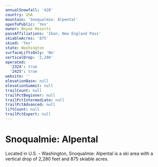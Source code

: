 ```yaml
---
annualSnowfall: '428'
country: USA
mountain: 'Snoqualmie: Alpental'
openToPublic: 'Yes'
owner: Boyne Resorts
passAffiliations: 'Ikon, New England Pass'
skiableAcres: '875'
skied: 'Yes'
state: Washington
surfaceLiftsOnly: 'No'
verticalDrop: '2,280'
operated:
  '2324': true
  '2425': true
website: ''
elevationBase: null
elevationSummit: null
trailCount: null
trailPctBeginner: null
trailPctIntermediate: null
trailPctAdvanced: null
liftCount: null
trailPctExpert: null
---
```



# Snoqualmie: Alpental

Located in U.S. - Washington, Snoqualmie: Alpental is a ski area with a vertical drop of 2,280 feet and 875 skiable acres.
